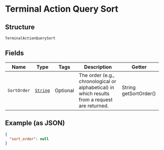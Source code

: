 
# Terminal Action Query Sort

## Structure

`TerminalActionQuerySort`

## Fields

| Name | Type | Tags | Description | Getter |
|  --- | --- | --- | --- | --- |
| `SortOrder` | [`String`](../../doc/models/sort-order.md) | Optional | The order (e.g., chronological or alphabetical) in which results from a request are returned. | String getSortOrder() |

## Example (as JSON)

```json
{
  "sort_order": null
}
```

